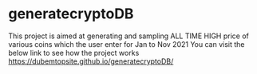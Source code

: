 # generatecryptoDB
This project is aimed at generating and sampling ALL TIME HIGH price of various coins which the user enter for Jan to Nov 2021
You can visit the below link to see how the project works
https://dubemtopsite.github.io/generatecryptoDB/
